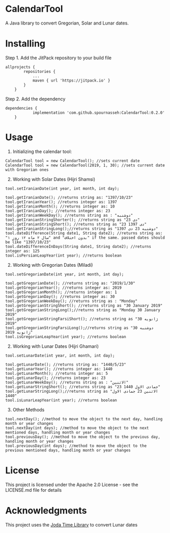 # CalendarTool
A Java library to convert Gregorian, Solar and Lunar dates.

# Installing
Step 1. Add the JitPack repository to your build file
```
allprojects {
		repositories {
			...
			maven { url 'https://jitpack.io' }
		}
	}
```
Step 2. Add the dependency
```
dependencies {
	        implementation 'com.github.spournasseh:CalendarTool:0.2.0'
	}
```

# Usage
1. Initializing the calendar tool:
```
CalendarTool tool = new CalendarTool(); //sets current date
CalendarTool tool = new CalendarTool(2019, 1, 30); //sets current date with Gregorian ones
```

2. Working with Solar Dates (Hijri Shamsi)
```
tool.setIranianDate(int year, int month, int day);

tool.getIranianDate(); //returns string as: "1397/10/23"
tool.getIranianYear(); //returns integer as: 1397
tool.getIranianMonth(); //returns integer as: 10
tool.getIranianDay(); //returns integer as: 23
tool.getIranianWeekDay(); //returns string as : "دوشنبه"
tool.getIranianStringShorter(); //returns string as "23 دی"
tool.getIranianStringShort(); //returns string as "23 دی 1397"
tool.getIranianStringLong();//returns string as "دوشنبه 23 دی 1397"
tool.dateDifference(String date1, String date2); //returns string as: "۱ سال ۲ ماه ۱۲ روز" and "بدون اختلاف" if the same. passed dates should be like "1397/10/23"
tool.dateDifferenceInDays(String date1, String date2); //returns integer as: 125
tool.isPersianLeapYear(int year); //returns boolean
```

2. Working with Gregorian Dates (Miladi)
```
tool.setGregorianDate(int year, int month, int day);

tool.getGregorianDate(); //returns string as: "2019/1/30"
tool.getGregorianYear(); //returns integer as: 2019
tool.getGregorianMonth(); //returns integer as: 1
tool.getGregorianDay(); //returns integer as: 30
tool.getGregorianWeekDay(); //returns string as : "Monday"
tool.getGregorianStringShort(); //returns string as "30 January 2019"
tool.getGregorianStringLong();//returns string as "Monday 30 January 2019"
tool.getGregorianStringFarsiShort(); //returns string as "30 ژانویه 2019"
tool.getGregorianStringFarsiLong();//returns string as "دوشنبه 30 ژانویه 2019"
tool.isGregorianLeapYear(int year); //returns boolean
```

2. Working with Lunar Dates (Hijri Ghamari)
```
tool.setLunarDate(int year, int month, int day);

tool.getLunarDate(); //returns string as: "1440/5/23"
tool.getLunarYear(); //returns integer as: 1440
tool.getLunarMonth(); //returns integer as: 5
tool.getLunarDay(); //returns integer as: 23
tool.getLunarWeekDay(); //returns string as : "الاثنین"
tool.getLunarStringShort(); //returns string as "23 جمادی الاول 1440"
tool.getLunarStringLong();//returns string as "الاثنین 23 جمادی الاول 1440"
tool.isLunarLeapYear(int year); //returns boolean
```

3. Other Methods
```
tool.nextDay(); //method to move the object to the next day, handling month or year changes
tool.nextDay(int days); //method to move the object to the next mentioned days, handling month or year changes
tool.previousDay(); //method to move the object to the previous day, handling month or year changes
tool.previousDay(int days); //method to move the object to the previous mentioned days, handling month or year changes
```

# License
This project is licensed under the Apache 2.0 License - see the LICENSE.md file for details

# Acknowledgments
This project uses the [Joda Time Library](https://github.com/JodaOrg/joda-time) to convert Lunar dates
